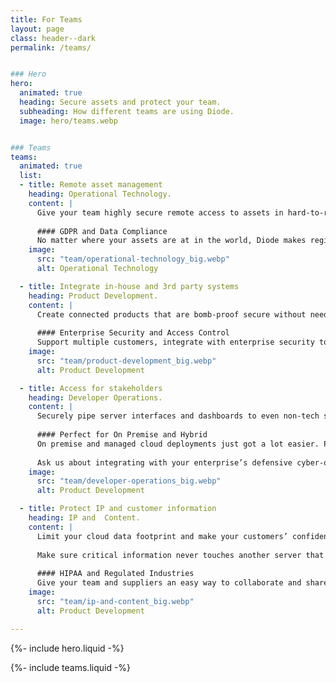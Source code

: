 ```yaml
---
title: For Teams
layout: page
class: header--dark
permalink: /teams/


### Hero
hero:
  animated: true
  heading: Secure assets and protect your team.
  subheading: How different teams are using Diode.
  image: hero/teams.webp


### Teams
teams:
  animated: true
  list:
  - title: Remote asset management
    heading: Operational Technology.
    content: |
      Give your team highly secure remote access to assets in hard-to-reach locations. Expand your OT security boundary without custom IT!
      
      #### GDPR and Data Compliance
      No matter where your assets are at in the world, Diode makes regionality and data compliance simple - all without IT setup or maintenance burden.
    image:
      src: "team/operational-technology_big.webp"
      alt: Operational Technology

  - title: Integrate in-house and 3rd party systems
    heading: Product Development.
    content: |
      Create connected products that are bomb-proof secure without needing a cloud service.  You can easily integrate partner components as your ecosystem matures - every piece of the system is explicitly identified and managed with Zero Trust security.
      
      #### Enterprise Security and Access Control
      Support multiple customers, integrate with enterprise security tools, and even reconfigure permissions later - all without changing your product.
    image:
      src: "team/product-development_big.webp"
      alt: Product Development

  - title: Access for stakeholders
    heading: Developer Operations.
    content: |
      Securely pipe server interfaces and dashboards to even non-tech stakeholders without development, and without complicated VPN clients.
      
      #### Perfect for On Premise and Hybrid
      On premise and managed cloud deployments just got a lot easier. Provision the server and ship product - Diode will connect you no matter where it lands.
    
      Ask us about integrating with your enterprise’s defensive cyber-operations tools!
    image:
      src: "team/developer-operations_big.webp"
      alt: Product Development

  - title: Protect IP and customer information
    heading: IP and  Content.
    content: |
      Limit your cloud data footprint and make your customers’ confident in your security by keeping sensitive content under your full control.
    
      Make sure critical information never touches another server that will be copied, get stale, and become a liability.
    
      #### HIPAA and Regulated Industries
      Give your team and suppliers an easy way to collaborate and share information without the liability of email or cloud data.
    image:
      src: "team/ip-and-content_big.webp"
      alt: Product Development

---
```


{%- include hero.liquid -%}

{%- include teams.liquid -%}